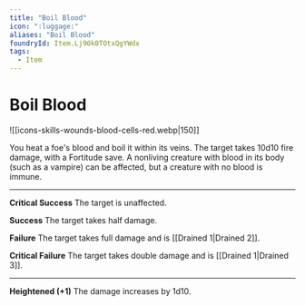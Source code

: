 ```yaml
---
title: "Boil Blood"
icon: ":luggage:"
aliases: "Boil Blood"
foundryId: Item.Lj90k0TOtxQgYWdx
tags:
  - Item
---
```


# Boil Blood
![[icons-skills-wounds-blood-cells-red.webp|150]]

You heat a foe's blood and boil it within its veins. The target takes 10d10 fire damage, with a Fortitude save. A nonliving creature with blood in its body (such as a vampire) can be affected, but a creature with no blood is immune.

* * *

**Critical Success** The target is unaffected.

**Success** The target takes half damage.

**Failure** The target takes full damage and is [[Drained 1|Drained 2]].

**Critical Failure** The target takes double damage and is [[Drained 1|Drained 3]].

* * *

**Heightened (+1)** The damage increases by 1d10.
